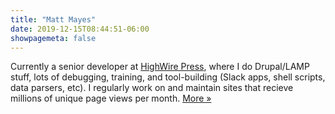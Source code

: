 ```yaml
---
title: "Matt Mayes"
date: 2019-12-15T08:44:51-06:00
showpagemeta: false
---
```


Currently a senior developer at [HighWire Press](https://www.highwirepress.com/), where I do Drupal/LAMP stuff, lots of debugging, training, and tool-building (Slack apps, shell scripts, data parsers, etc). I regularly work on and maintain sites that recieve millions of unique page views per month. [More &raquo;](/about)